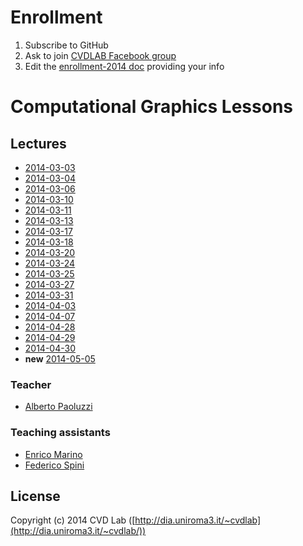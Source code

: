 # Enrollment

1. Subscribe to GitHub
2. Ask to join [CVDLAB Facebook group](https://www.facebook.com/groups/cvdlab/)
3. Edit the [enrollment-2014 doc](https://www.facebook.com/notes/cvdlab/enrollment-2014/458764394224011) providing your info

# Computational Graphics Lessons

## Lectures

* [2014-03-03](lessons/2014-03-03)
* [2014-03-04](lessons/2014-03-04)
* [2014-03-06](lessons/2014-03-06)
* [2014-03-10](lessons/2014-03-10)
* [2014-03-11](lessons/2014-03-11)
* [2014-03-13](lessons/2014-03-13)
* [2014-03-17](lessons/2014-03-17)
* [2014-03-18](lessons/2014-03-18)
* [2014-03-20](lessons/2014-03-20)
* [2014-03-24](lessons/2014-03-24)
* [2014-03-25](lessons/2014-03-25)
* [2014-03-27](lessons/2014-03-27)
* [2014-03-31](lessons/2014-03-31)
* [2014-04-03](lessons/2014-04-03)
* [2014-04-07](lessons/2014-04-07)
* [2014-04-28](lessons/2014-04-28)
* [2014-04-29](lessons/2014-04-29)
* [2014-04-30](lessons/2014-04-30)
* **new** [2014-05-05](lessons/2014-05-05)

### Teacher

- [Alberto Paoluzzi](http://paoluzzi.dia.uniroma3.it/)

### Teaching assistants

- [Enrico Marino](http://onirame.com)
- [Federico Spini](http://federicspini.com)

## License

Copyright (c) 2014 CVD Lab ([http://dia.uniroma3.it/~cvdlab](http://dia.uniroma3.it/~cvdlab/))
